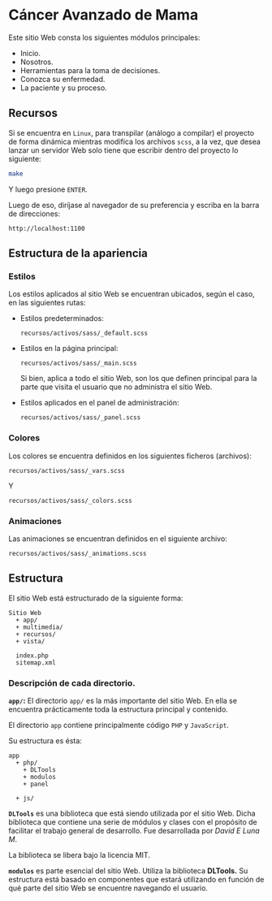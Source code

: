# Cáncer Avanzado de Mama

Este sitio Web consta los siguientes módulos principales:

* Inicio.
* Nosotros.
* Herramientas para la toma de decisiones.
* Conozca su enfermedad.
* La paciente y su proceso.


## Recursos

Si se encuentra en `Linux`, para transpilar (análogo a compilar) el proyecto de forma dinámica mientras modifica los archivos `scss`, a la vez, que desea lanzar un servidor Web solo tiene que escribir dentro del proyecto lo siguiente:

``` bash
make
```

Y luego presione `ENTER`.

Luego de eso, diríjase al navegador de su preferencia y escriba en la barra de direcciones:

``` none
http://localhost:1100
```


## Estructura de la apariencia

### Estilos

Los estilos aplicados al sitio Web se encuentran ubicados, según el caso, en las siguientes rutas:

+ Estilos predeterminados:
    ``` none
    recursos/activos/sass/_default.scss
    ```

+ Estilos en la página principal:
    ``` none
    recursos/activos/sass/_main.scss
    ```

    Si bien, aplica a todo el sitio Web, son los que definen principal para la parte que visita el usuario que no administra el sitio Web.

+ Estilos aplicados en el panel de administración:
    ``` none
    recursos/activos/sass/_panel.scss
    ```

### Colores

Los colores se encuentra definidos en los siguientes ficheros (archivos):

``` none
recursos/activos/sass/_vars.scss
```

Y

```none
recursos/activos/sass/_colors.scss
```

### Animaciones

Las animaciones se encuentran definidos en el siguiente archivo:

``` none
recursos/activos/sass/_animations.scss
```

## Estructura

El sitio Web está estructurado de la siguiente forma:

``` none
Sitio Web
  + app/
  + multimedia/
  + recursos/
  + vista/

  index.php
  sitemap.xml
```

### Descripción de cada directorio.

**`app/`:**
El directorio `app/` es la más importante del sitio Web. En ella se encuentra prácticamente toda la estructura principal y contenido.

El directorio `app` contiene principalmente código `PHP` y `JavaScript`.

Su estructura es ésta:

``` none
app
  + php/
    + DLTools
    + modulos
    + panel

  + js/
```

**`DLTools`** es una biblioteca que está siendo utilizada por el sitio Web. Dicha biblioteca que contiene una serie de módulos y clases con el propósito de facilitar el trabajo general de desarrollo. Fue desarrollada por *David E Luna M*.

La biblioteca se libera bajo la licencia MIT.

**`modulos`** es parte esencial del sitio Web. Utiliza la biblioteca **DLTools.** Su estructura está basado en componentes que estará utilizando en función de qué parte del sitio Web se encuentre navegando el usuario. 

